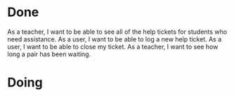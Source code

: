 # Done

As a teacher, I want to be able to see all of the help tickets for students who need assistance.
As a user, I want to be able to log a new help ticket.
As a user, I want to be able to close my ticket.
As a teacher, I want to see how long a pair has been waiting.

# Doing
